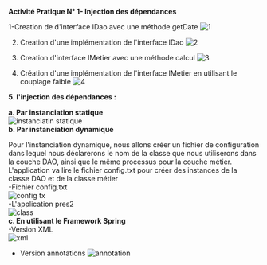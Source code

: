 **Activité Pratique N° 1- Injection des dépendances**  

  
1-Creation de d'interface IDao avec une méthode getDate
![1](https://github.com/BOULAHYA-Chaymae/TP1_Injection_des_dependances/assets/167257389/8126cf15-2fbf-469e-b3c4-2a07266f54a1)  
  
2. Creation d'une implémentation de l'interface IDao
![2](https://github.com/BOULAHYA-Chaymae/TP1_Injection_des_dependances/assets/167257389/c44b65ee-1311-4693-ac39-9f4925845e78)
  
4. Creation d'interface IMetier avec une méthode calcul
![3](https://github.com/BOULAHYA-Chaymae/TP1_Injection_des_dependances/assets/167257389/6cc065ce-66a2-4def-9b4c-be07a09006e9)
  
6. Création d'une implémentation de l'interface IMetier en utilisant le couplage faible
![4](https://github.com/BOULAHYA-Chaymae/TP1_Injection_des_dependances/assets/167257389/da130c20-36e0-4290-b92f-c74338c3a501)


**5. l'injection des dépendances :**  

**a. Par instanciation statique**  
![instanciatin statique](https://github.com/BOULAHYA-Chaymae/TP1_Injection_des_dependances/assets/167257389/b35a74c7-10fe-4c9c-b9b9-b61ab5f286b3)  
**b. Par instanciation dynamique**

Pour l'instanciation dynamique, nous allons créer un fichier de configuration dans lequel nous déclarerons le nom de la classe que nous utiliserons dans la couche DAO, ainsi que le même processus pour la couche métier. L'application va lire le fichier config.txt pour créer des instances de la classe DAO et de la classe métier   
-Fichier config.txt  
![config tx](https://github.com/BOULAHYA-Chaymae/TP1_Injection_des_dependances/assets/167257389/bb5531a7-0497-41ab-a293-85be7ddccf75)  
-L'application pres2  
![class](https://github.com/BOULAHYA-Chaymae/TP1_Injection_des_dependances/assets/167257389/35873e26-d890-48c6-9672-c3e0ef7bf48b)  
 **c. En utilisant le Framework Spring**  
 -Version XML  
 ![xml](https://github.com/BOULAHYA-Chaymae/TP1_Injection_des_dependances/assets/167257389/5358e1f0-382e-4fa4-84c4-29d128ce3557)  
 - Version annotations
![annotation](https://github.com/BOULAHYA-Chaymae/TP1_Injection_des_dependances/assets/167257389/31769e33-ae24-4634-ae32-1f846bcd95d7)
 


